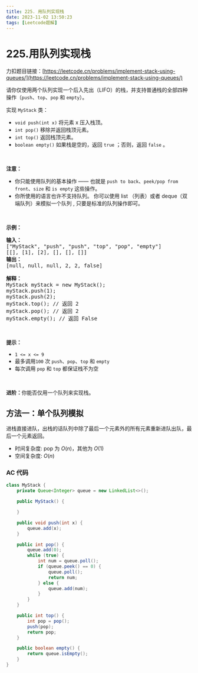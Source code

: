 ```yaml
---
title: 225. 用队列实现栈
date: 2023-11-02 13:50:23
tags: [Leetcode题解]
---
```


# 225.用队列实现栈

力扣题目链接：[https://leetcode.cn/problems/implement-stack-using-queues/](https://leetcode.cn/problems/implement-stack-using-queues/)

<p>请你仅使用两个队列实现一个后入先出（LIFO）的栈，并支持普通栈的全部四种操作（<code>push</code>、<code>top</code>、<code>pop</code> 和 <code>empty</code>）。</p>

<p>实现 <code>MyStack</code> 类：</p>

<ul>
	<li><code>void push(int x)</code> 将元素 x 压入栈顶。</li>
	<li><code>int pop()</code> 移除并返回栈顶元素。</li>
	<li><code>int top()</code> 返回栈顶元素。</li>
	<li><code>boolean empty()</code> 如果栈是空的，返回 <code>true</code> ；否则，返回 <code>false</code> 。</li>
</ul>

<p>&nbsp;</p>

<p><strong>注意：</strong></p>

<ul>
	<li>你只能使用队列的基本操作 —— 也就是&nbsp;<code>push to back</code>、<code>peek/pop from front</code>、<code>size</code> 和&nbsp;<code>is empty</code>&nbsp;这些操作。</li>
	<li>你所使用的语言也许不支持队列。&nbsp;你可以使用 list （列表）或者 deque（双端队列）来模拟一个队列&nbsp;, 只要是标准的队列操作即可。</li>
</ul>

<p>&nbsp;</p>

<p><strong>示例：</strong></p>

<pre>
<strong>输入：</strong>
["MyStack", "push", "push", "top", "pop", "empty"]
[[], [1], [2], [], [], []]
<strong>输出：</strong>
[null, null, null, 2, 2, false]

<strong>解释：</strong>
MyStack myStack = new MyStack();
myStack.push(1);
myStack.push(2);
myStack.top(); // 返回 2
myStack.pop(); // 返回 2
myStack.empty(); // 返回 False
</pre>

<p>&nbsp;</p>

<p><strong>提示：</strong></p>

<ul>
	<li><code>1 &lt;= x &lt;= 9</code></li>
	<li>最多调用<code>100</code> 次 <code>push</code>、<code>pop</code>、<code>top</code> 和 <code>empty</code></li>
	<li>每次调用 <code>pop</code> 和 <code>top</code> 都保证栈不为空</li>
</ul>

<p>&nbsp;</p>

<p><strong>进阶：</strong>你能否仅用一个队列来实现栈。</p>

## 方法一：单个队列模拟

进栈直接进队，出栈的话队列中除了最后一个元素外的所有元素重新进队出队，最后一个元素返回。

- 时间复杂度: pop 为 $O(n)$，其他为 $O(1)$
- 空间复杂度: $O(n)$

### AC 代码

```java
class MyStack {
    private Queue<Integer> queue = new LinkedList<>();

    public MyStack() {

    }

    public void push(int x) {
        queue.add(x);
    }

    public int pop() {
        queue.add(0);
        while (true) {
            int num = queue.poll();
            if (queue.peek() == 0) {
                queue.poll();
                return num;
            } else {
                queue.add(num);
            }
        }
    }

    public int top() {
        int pop = pop();
        push(pop);
        return pop;
    }

    public boolean empty() {
        return queue.isEmpty();
    }
}
```
